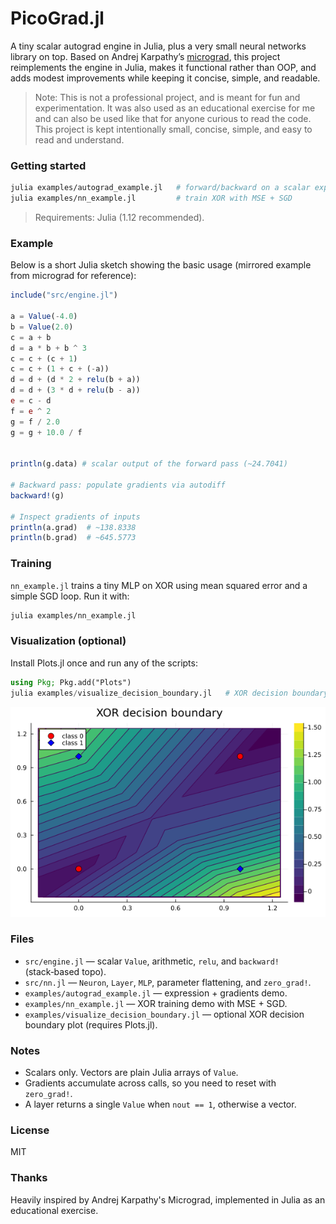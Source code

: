 # PicoGrad.jl

A tiny scalar autograd engine in Julia, plus a very small neural networks library on top. Based on Andrej Karpathy’s [micrograd](https://github.com/karpathy/micrograd), this project reimplements the engine in Julia, makes it functional rather than OOP, and adds modest improvements while keeping it concise, simple, and readable.

> Note: This is not a professional project, and is meant for fun and experimentation. It was also used as an educational exercise for me and can also be used like that for anyone curious to read the code. This project is kept intentionally small, concise, simple, and easy to read and understand.

### Getting started

```bash
julia examples/autograd_example.jl   # forward/backward on a scalar expression
julia examples/nn_example.jl         # train XOR with MSE + SGD
```

> Requirements: Julia (1.12 recommended). 

### Example

Below is a short Julia sketch showing the basic usage (mirrored example from micrograd for reference):

```julia
include("src/engine.jl")

a = Value(-4.0)
b = Value(2.0)
c = a + b
d = a * b + b ^ 3
c = c + (c + 1)
c = c + (1 + c + (-a))
d = d + (d * 2 + relu(b + a))
d = d + (3 * d + relu(b - a))
e = c - d
f = e ^ 2
g = f / 2.0
g = g + 10.0 / f


println(g.data) # scalar output of the forward pass (~24.7041)

# Backward pass: populate gradients via autodiff
backward!(g)

# Inspect gradients of inputs
println(a.grad)  # ~138.8338
println(b.grad)  # ~645.5773
```

### Training

`nn_example.jl` trains a tiny MLP on XOR using mean squared error and a simple SGD loop. Run it with:

```bash
julia examples/nn_example.jl
```

### Visualization (optional)

Install Plots.jl once and run any of the scripts:

```julia
using Pkg; Pkg.add("Plots")
julia examples/visualize_decision_boundary.jl   # XOR decision boundary → images/xor_boundary.png
```

![XOR decision boundary](images/xor_boundary.png)

### Files

- `src/engine.jl` — scalar `Value`, arithmetic, `relu`, and `backward!` (stack‑based topo).
- `src/nn.jl` — `Neuron`, `Layer`, `MLP`, parameter flattening, and `zero_grad!`.
- `examples/autograd_example.jl` — expression + gradients demo.
- `examples/nn_example.jl` — XOR training demo with MSE + SGD.
- `examples/visualize_decision_boundary.jl` — optional XOR decision boundary plot (requires Plots.jl).

### Notes

- Scalars only. Vectors are plain Julia arrays of `Value`.
- Gradients accumulate across calls, so you need to reset with `zero_grad!`.
- A layer returns a single `Value` when `nout == 1`, otherwise a vector.

### License

MIT

### Thanks

Heavily inspired by Andrej Karpathy's Micrograd, implemented in Julia as an educational exercise.
